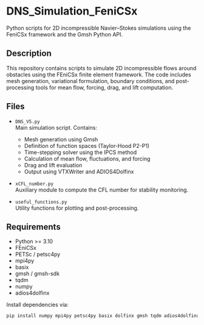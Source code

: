 # DNS_Simulation_FeniCSx

Python scripts for 2D incompressible Navier–Stokes simulations using the FeniCSx framework and the Gmsh Python API.

## Description

This repository contains scripts to simulate 2D incompressible flows around obstacles using the FEniCSx finite element framework. The code includes mesh generation, variational formulation, boundary conditions, and post-processing tools for mean flow, forcing, drag, and lift computation.

## Files

- `DNS_V5.py`  
  Main simulation script. Contains:
  - Mesh generation using Gmsh
  - Definition of function spaces (Taylor-Hood P2-P1)
  - Time-stepping solver using the IPCS method
  - Calculation of mean flow, fluctuations, and forcing
  - Drag and lift evaluation
  - Output using VTXWriter and ADIOS4Dolfinx

- `xCFL_number.py`  
  Auxiliary module to compute the CFL number for stability monitoring.

- `useful_functions.py`  
  Utility functions for plotting and post-processing.

## Requirements

- Python >= 3.10
- FEniCSx
- PETSc / petsc4py
- mpi4py
- basix
- gmsh / gmsh-sdk
- tqdm
- numpy
- adios4dolfinx

Install dependencies via:

```bash
pip install numpy mpi4py petsc4py basix dolfinx gmsh tqdm adios4dolfinx

